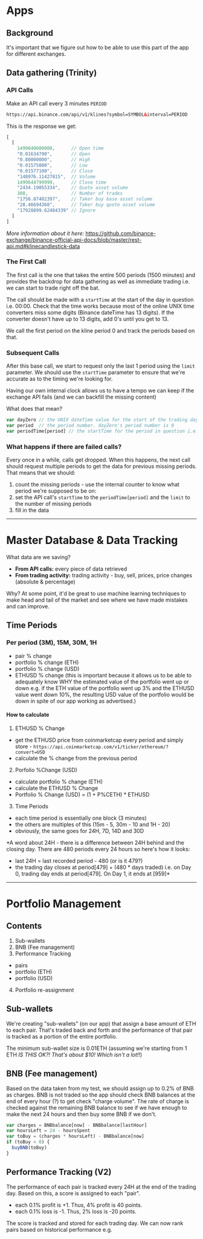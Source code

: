 # Apps
## Background
It's important that we figure out how to be able to use this part of the app for different exchanges.

## Data gathering (Trinity)
### API Calls
Make an API call every 3 minutes ```PERIOD```

```html
https://api.binance.com/api/v1/klines?symbol=SYMBOL&interval=PERIOD
```
This is the response we get:
```javascript
[
  [
    1499040000000,      // Open time
    "0.01634790",       // Open
    "0.80000000",       // High
    "0.01575800",       // Low
    "0.01577100",       // Close
    "148976.11427815",  // Volume
    1499644799999,      // Close time
    "2434.19055334",    // Quote asset volume
    308,                // Number of trades
    "1756.87402397",    // Taker buy base asset volume
    "28.46694368",      // Taker buy quote asset volume
    "17928899.62484339" // Ignore
  ]
]
```
*More information about it here:* https://github.com/binance-exchange/binance-official-api-docs/blob/master/rest-api.md#klinecandlestick-data

### The First Call
The first call is the one that takes the entire 500 periods (1500 minutes) and provides the backdrop for data gathering as well as immediate trading i.e. we can start to trade right off the bat.

The call should be made with a ```startTime``` at the start of the day in question i.e. 00:00. Check that the time works because most of the online UNIX time converters miss some digits (Binance dateTime has 13 digits). If the converter doesn't have up to 13 digits, add 0's until you get to 13.

We call the first period on the kline period 0 and track the periods based on that.

### Subsequent Calls
After this base call, we start to request only the last 1 period using the ```limit``` parameter. We should use the ```startTime``` parameter to ensure that we're accurate as to the timing we're looking for.

Having our own internal clock allows us to have a tempo we can keep if the exchange API fails (and we can backfill the missing content)

What does that mean?
```javascript
var dayZero // the UNIX dateTime value for the start of the trading day
var period  // the period number. dayZero's period number is 0
var periodTime[period] // the startTime for the period in question i.e. (period * 3 minutes + dayZero)
```

### What happens if there are failed calls?
Every once in a while, calls get dropped. When this happens, the next call should request multiple periods to get the data for previous missing periods. That means that we should:
1. count the missing periods - use the internal counter to know what period we're supposed to be on:
2. set the API call's ```startTime``` to the ```periodTime[period]``` and the ```limit``` to the number of missing periods
3. fill in the data

---

# Master Database & Data Tracking
What data are we saving?
- **From API calls:** every piece of data retrieved
- **From trading activity:** trading activity - buy, sell, prices, price changes (absolute & percentage)

Why? At some point, it'd be great to use machine learning techniques to make head and tail of the market and see where we have made mistakes and can improve.

## Time Periods
### Per period (3M), 15M, 30M, 1H
- pair % change
- portfolio % change (ETH)
- portfolio % change (USD)
- ETHUSD % change (this is important because it allows us to be able to adequately know WHY the estimated value of the portfolio went up or down e.g. if the ETH value of the portfolio went up 3% and the ETHUSD value went down 10%, the resulting USD value of the portfolio would be down in spite of our app working as advertised.)

#### How to calculate
1. ETHUSD % Change
- get the ETHUSD price from coinmarketcap every period and simply store - ```https://api.coinmarketcap.com/v1/ticker/ethereum/?convert=USD```
- calculate the % change from the previous period

2. Porfolio %Change (USD)
- calculate portfolio % change (ETH)
- calculate the ETHUSD % Change
- Portfolio % Change (USD) = (1 + P%CETH) * ETHUSD

3. Time Periods
- each time period is essentially one block (3 minutes)
- the others are multiples of this (15m - 5, 30m - 10 and 1H - 20)
- obviously, the same goes for 24H, 7D, 14D and 30D

*A word about 24H - there is a difference between 24H behind and the closing day. There are 480 periods every 24 hours so here's how it looks:
- last 24H = last recorded period - 480 (or is it 479?)
- the trading day closes at period[479] + (480 * days traded) i.e. on Day 0, trading day ends at period[479]. On Day 1, it ends at [959]*

---

# Portfolio Management
## Contents
1. Sub-wallets
2. BNB (Fee management)
3. Performance Tracking
  - pairs
  - portfolio (ETH)
  - portfolio (USD)
4. Portfolio re-assignment

## Sub-wallets
We're creating "sub-wallets" (on our app) that assign a base amount of ETH to each pair. That's traded back and forth and the performance of that pair is tracked as a portion of the entire portfolio.

The minimum sub-wallet size is 0.01ETH (assuming we're starting from 1 ETH <em>IS THIS OK?! That's about $10! Which isn't a lot!!</em>)

## BNB (Fee management)
Based on the data taken from my test, we should assign up to 0.2% of BNB as charges.
BNB is not traded so the app should check BNB balances at the end of every hour (?) to get check "charge volume".
The rate of charge is checked against the remaining BNB balance to see if we have enough to make the next 24 hours and then buy some BNB if we don't.
```javascript
var charges = BNBbalance[now] - BNBbalance[lastHour]
var hoursLeft = 24 - hoursSpent
var toBuy = (charges * hoursLeft) - BNBbalance[now]
if (toBuy < 0) {
  buyBNB(toBuy)
}
```
## Performance Tracking (V2)
The performance of each pair is tracked every 24H at the end of the trading day. Based on this, a score is assigned to each "pair".
- each 0.1% profit is +1. Thus, 4% profit is 40 points.
- each 0.1% loss is -1. Thus, 2% loss is -20 points.

The score is tracked and stored for each trading day. We can now rank pairs based on historical performance e.g.
